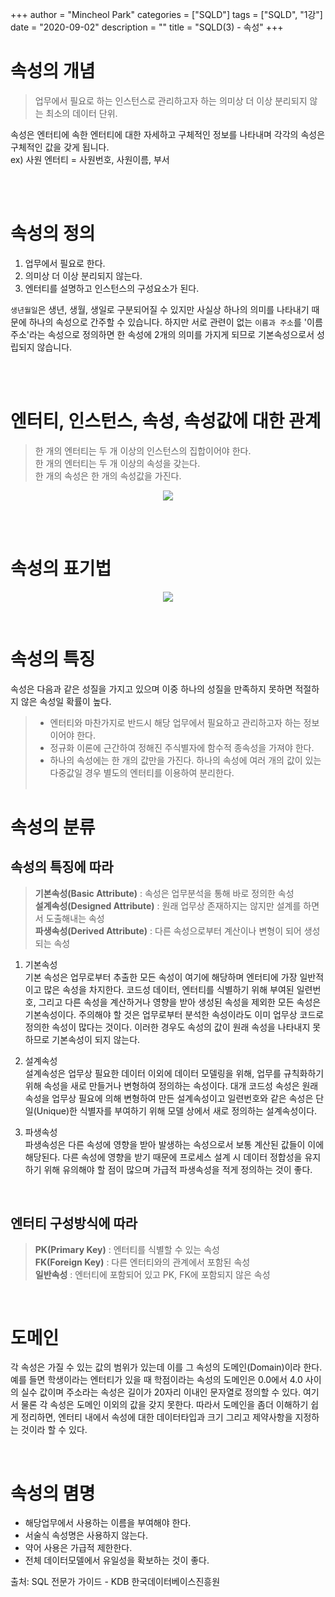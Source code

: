 +++
author = "Mincheol Park"
categories = ["SQLD"]
tags = ["SQLD", "1강"]
date = "2020-09-02"
description = ""
title = "SQLD(3) - 속성"
+++

# 속성의 개념

> 업무에서 필요로 하는 인스턴스로 관리하고자 하는 의미상 더 이상 분리되지 않는 최소의 데이터 단위.

속성은 엔터티에 속한 엔터티에 대한 자세하고 구체적인 정보를 나타내며 각각의 속성은 구체적인 값을 갖게 됩니다.  
 ex) 사원 엔터티 = 사원번호, 사원이름, 부서

<br>
<br>

# 속성의 정의

1.  업무에서 필요로 한다.
2.  의미상 더 이상 분리되지 않는다.
3.  엔터티를 설명하고 인스턴스의 구성요소가 된다.

`생년월일`은 생년, 생월, 생일로 구분되어질 수 있지만 사실상 하나의 의미를 나타내기 때문에 하나의 속성으로 간주할 수 있습니다.
하지만 서로 관련이 없는 `이름과 주소`를 '이름주소'라는 속성으로 정의하면 한 속성에 2개의 의미를 가지게 되므로 기본속성으로서 성립되지 않습니다.

<br>
<br>

# 엔터티, 인스턴스, 속성, 속성값에 대한 관계

> 한 개의 엔터티는 두 개 이상의 인스턴스의 집합이어야 한다.  
> 한 개의 엔터티는 두 개 이상의 속성을 갖는다.  
> 한 개의 속성은 한 개의 속성값을 가진다.

<p align="center"><img src="/img/blog/SQL_033.jpg"></p>
<br>
<br>

# 속성의 표기법

<p align="center"><img src="/img/blog/SQL_034.jpg"></p>
<br>

# 속성의 특징

속성은 다음과 같은 성질을 가지고 있으며 이중 하나의 성질을 만족하지 못하면 적절하지 않은 속성일 확률이 높다.

> - 엔터티와 마찬가지로 반드시 해당 업무에서 필요하고 관리하고자 하는 정보이어야 한다.
> - 정규화 이론에 근간하여 정해진 주식별자에 함수적 종속성을 가져야 한다.
> - 하나의 속성에는 한 개의 값만을 가진다. 하나의 속성에 여러 개의 값이 있는 다중값일 경우 별도의 엔터티를 이용하여 분리한다.
>   <br>
>   <br>

# 속성의 분류

## 속성의 특징에 따라

> **기본속성(Basic Attribute)** : 속성은 업무분석을 통해 바로 정의한 속성  
> **설계속성(Designed Attribute)** : 원래 업무상 존재하지는 않지만 설계를 하면서 도출해내는 속성  
> **파생속성(Derived Attribute)** : 다른 속성으로부터 계산이나 변형이 되어 생성되는 속성

1. 기본속성  
   기본 속성은 업무로부터 추출한 모든 속성이 여기에 해당하며 엔터티에 가장 일반적이고 많은 속성을 차지한다. 코드성 데이터, 엔터티를 식별하기 위해 부여된 일련번호, 그리고 다른 속성을 계산하거나 영향을 받아 생성된 속성을 제외한 모든 속성은 기본속성이다. 주의해야 할 것은 업무로부터 분석한 속성이라도 이미 업무상 코드로 정의한 속성이 많다는 것이다. 이러한 경우도 속성의 값이 원래 속성을 나타내지 못하므로 기본속성이 되지 않는다.

2. 설계속성  
   설계속성은 업무상 필요한 데이터 이외에 데이터 모델링을 위해, 업무를 규칙화하기 위해 속성을 새로 만들거나 변형하여 정의하는 속성이다. 대개 코드성 속성은 원래 속성을 업무상 필요에 의해 변형하여 만든 설계속성이고 일련번호와 같은 속성은 단일(Unique)한 식별자를 부여하기 위해 모델 상에서 새로 정의하는 설계속성이다.

3. 파생속성  
   파생속성은 다른 속성에 영향을 받아 발생하는 속성으로서 보통 계산된 값들이 이에 해당된다. 다른 속성에 영향을 받기 때문에 프로세스 설계 시 데이터 정합성을 유지하기 위해 유의해야 할 점이 많으며 가급적 파생속성을 적게 정의하는 것이 좋다.

<br>

## 엔터티 구성방식에 따라

> **PK(Primary Key)** : 엔터티를 식별할 수 있는 속성  
> **FK(Foreign Key)** : 다른 엔터티와의 관계에서 포함된 속성  
> **일반속성** : 엔터티에 포함되어 있고 PK, FK에 포함되지 않은 속성

<br>

# 도메인

각 속성은 가질 수 있는 값의 범위가 있는데 이를 그 속성의 도메인(Domain)이라 한다. 예를 들면 학생이라는 엔터티가 있을 때 학점이라는 속성의 도메인은 0.0에서 4.0 사이의 실수 값이며 주소라는 속성은 길이가 20자리 이내인 문자열로 정의할 수 있다. 여기서 물론 각 속성은 도메인 이외의 값을 갖지 못한다. 따라서 도메인을 좀더 이해하기 쉽게 정리하면, 엔터티 내에서 속성에 대한 데이터타입과 크기 그리고 제약사항을 지정하는 것이라 할 수 있다.

<br>

# 속성의 몀명

- 해당업무에서 사용하는 이름을 부여해야 한다.
- 서술식 속성명은 사용하지 않는다.
- 약어 사용은 가급적 제한한다.
- 전체 데이터모델에서 유일성을 확보하는 것이 좋다.

출처: SQL 전문가 가이드 - KDB 한국데이터베이스진흥원
